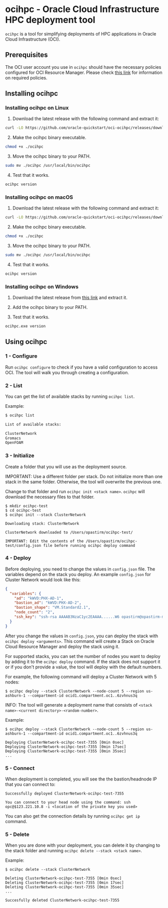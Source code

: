 # ocihpc - Oracle Cloud Infrastructure HPC deployment tool

`ocihpc` is a tool for simplifying deployments of HPC applications in Oracle Cloud Infrastructure (OCI).

## Prerequisites
The OCI user account you use in `ocihpc` should have the necessary policies configured for OCI Resource Manager. Please check [this link](https://docs.cloud.oracle.com/en-us/iaas/Content/Identity/Tasks/managingstacksandjobs.htm) for information on required policies.

## Installing ocihpc

### Installing ocihpc on Linux

1. Download the latest release with the following command and extract it:
```sh
curl -LO https://github.com/oracle-quickstart/oci-ocihpc/releases/download/v1.0.2/ocihpc_v1.0.2_linux_x86_64.tar.gz
```

2. Make the ocihpc binary executable.
```sh
chmod +x ./ocihpc 
```

3. Move the ocihpc binary to your PATH.
```sh
sudo mv ./ocihpc /usr/local/bin/ocihpc 
```

4. Test that it works.
```sh
ocihpc version 
```

### Installing ocihpc on macOS

1. Download the latest release with the following command and extract it:
```sh
curl -LO https://github.com/oracle-quickstart/oci-ocihpc/releases/download/v1.0.2/ocihpc_v1.0.2_darwin_x86_64.tar.gz
```

2. Make the ocihpc binary executable.
```sh
chmod +x ./ocihpc 
```

3. Move the ocihpc binary to your PATH.
```sh
sudo mv ./ocihpc /usr/local/bin/ocihpc 
```

4. Test that it works.
```sh
ocihpc version 
```

### Installing ocihpc on Windows


1. Download the latest release from [this link](https://github.com/oracle-quickstart/oci-ocihpc/releases/download/v1.0.2/ocihpc_v1.0.2_windows_x86_64.zip) and extract it.

2. Add the ocihpc binary to your PATH.

3. Test that it works.
```sh
ocihpc.exe version 
```




## Using ocihpc

### 1 - Configure
Run `ocihpc configure` to check if you have a valid configuration to access OCI. The tool will walk you through creating a configuration. 


### 2 - List
You can get the list of available stacks by running `ocihpc list`.

Example:

```sh
$ ocihpc list

List of available stacks:

ClusterNetwork
Gromacs
OpenFOAM
```

### 3 - Initialize
Create a folder that you will use as the deployment source.

IMPORTANT: Use a different folder per stack. Do not initialize more than one stack in the same folder. Otherwise, the tool will overwrite the previous one.

Change to that folder and run `ocihpc init <stack name>`. `ocihpc` will download the necessary files to that folder.


```
$ mkdir ocihpc-test
$ cd ocihpc-test
$ ocihpc init --stack ClusterNetwork

Downloading stack: ClusterNetwork

ClusterNetwork downloaded to /Users/opastirm/ocihpc-test/

IMPORTANT: Edit the contents of the /Users/opastirm/ocihpc-test/config.json file before running ocihpc deploy command
```

### 4 - Deploy
Before deploying, you need to change the values in `config.json` file. The variables depend on the stack you deploy. An example `config.json` for Cluster Network would look like this:

```json
{
  "variables": {
    "ad": "kWVD:PHX-AD-1",
    "bastion_ad": "kWVD:PHX-AD-2",
    "bastion_shape": "VM.Standard2.1",
    "node_count": "2",
    "ssh_key": "ssh-rsa AAAAB3NzaC1yc2EAAAA......W6 opastirm@opastirm-mac"
  }
}
```

After you change the values in `config.json`, you can deploy the stack with `ocihpc deploy <arguments>`. This command will create a Stack on Oracle Cloud Resource Manager and deploy the stack using it.

For supported stacks, you can set the number of nodes you want to deploy by adding it to the `ocihpc deploy` command. If the stack does not support it or if you don't provide a value, the tool will deploy with the default numbers. 

For example, the following command will deploy a Cluster Network with 5 nodes:

```
$ ocihpc deploy --stack ClusterNetwork --node-count 5 --region us-ashburn-1 --compartment-id ocid1.compartment.oc1..6zvhnus3q
```

INFO: The tool will generate a deployment name that consists of `<stack name>-<current directory>-<random-number>`.

Example:

```
$ ocihpc deploy --stack ClusterNetwork --node-count 5 --region us-ashburn-1 --compartment-id ocid1.compartment.oc1..6zvhnus3q

Deploying ClusterNetwork-ocihpc-test-7355 [0min 0sec]
Deploying ClusterNetwork-ocihpc-test-7355 [0min 17sec]
Deploying ClusterNetwork-ocihpc-test-7355 [0min 35sec]
...
```

### 5 - Connect
When deployment is completed, you will see the the bastion/headnode IP that you can connect to:

```
Successfully deployed ClusterNetwork-ocihpc-test-7355

You can connect to your head node using the command: ssh opc@$123.221.10.8 -i <location of the private key you used>
```

You can also get the connection details by running `ocihpc get ip` command.

### 5 - Delete
When you are done with your deployment, you can delete it by changing to the stack folder and running `ocihpc delete --stack <stack name>`.

Example:
```
$ ocihpc delete --stack ClusterNetwork

Deleting ClusterNetwork-ocihpc-test-7355 [0min 0sec]
Deleting ClusterNetwork-ocihpc-test-7355 [0min 17sec]
Deleting ClusterNetwork-ocihpc-test-7355 [0min 35sec]
...

Succesfully deleted ClusterNetwork-ocihpc-test-7355
```
